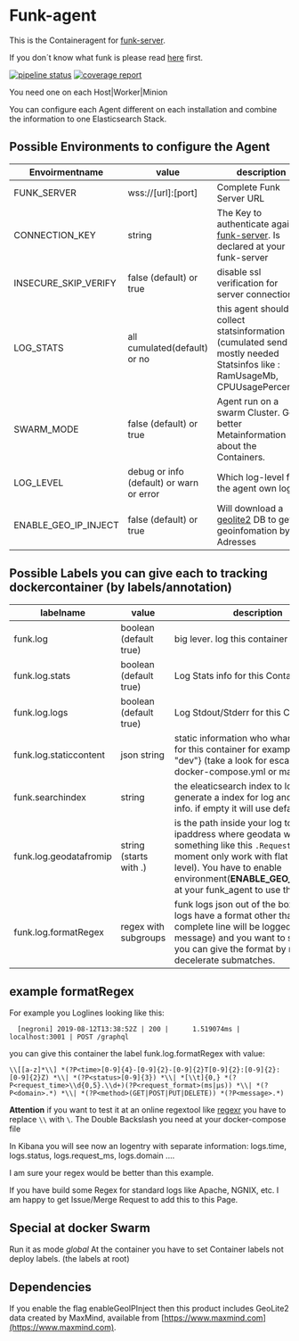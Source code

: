# Funk-agent

This is the Containeragent for [funk-server](https://github.com/fasibio/funk-server). 

If you don´t know what funk is please read [here](https://github.com/fasibio/funk-server) first. 

[![pipeline status](https://gitlab.com/fasibio/funk_agent/badges/master/pipeline.svg)](https://gitlab.com/fasibio/funk_agent/commits/master) [![coverage report](https://gitlab.com/fasibio/funk_agent/badges/master/coverage.svg)](https://sonar.server2.fasibio.de/dashboard?id=fasibio_funk_agent_master)



You need one on each Host|Worker|Minion

You can configure each Agent different on each installation and combine the information to one Elasticsearch Stack.

## Possible Environments to configure the Agent
 Envoirmentname | value | description | require
 ---            | ---   | ---         | ---  
FUNK_SERVER | wss://[url]:[port] | Complete Funk Server URL | true
CONNECTION_KEY | string | The Key to authenticate against [funk-server](https://github.com/fasibio/funk-server). Is declared at your funk-server | true
INSECURE_SKIP_VERIFY | false (default) or true | disable ssl verification for server connection | false
LOG_STATS | all cumulated(default) or no | this agent should be collect statsinformation (cumulated send the mostly needed Statsinfos like : RamUsageMb, CPUUsagePercent...) | false
SWARM_MODE | false (default) or true | Agent run on a swarm Cluster. Get better Metainformation about the Containers. | false
LOG_LEVEL | debug or info (default) or warn or error |Which log-level for the agent own logs | false
ENABLE_GEO_IP_INJECT  | false (default) or true | Will download a [geolite2](https://www.maxmind.com) DB to get geoinfomation by IP Adresses | false


## Possible Labels you can give each to tracking dockercontainer (by labels/annotation)

labelname | value | description
---  | --- | --- 
funk.log | boolean  (default true)  | big lever. log this container or not ?
funk.log.stats | boolean (default true)  | Log Stats info for this Container ?
funk.log.logs | boolean (default true) | Log Stdout/Stderr for this Container ? 
funk.log.staticcontent | json string | static information who whants to send for this container for example: {\"stage\": \"dev\"} (take a look for escaping inside docker-compose.yml or manifest.yml)
funk.searchindex | string | the eleaticsearch index to log. It will generate a index for log and for stats info.  if empty it will use default_(logs|stats)
funk.log.geodatafromip |string (starts with .)| is the path inside your log to the ipaddress where geodata will be inject. something like this ```.RequestAddr``` (at the moment only work with flat data on root level). You have to enable environment(**ENABLE_GEO_IP_INJECT**) at your funk_agent to use this flag.
funk.log.formatRegex | regex with subgroups | funk logs json out of the box. If your logs have a format other than json (the complete line will be logged to field message) and you want to separate it, you can give the format by regex and decelerate submatches. 


## example formatRegex 
For example you Loglines looking like this: 
```
  [negroni] 2019-08-12T13:38:52Z | 200 |      1.519074ms | localhost:3001 | POST /graphql
```

you can give this container the label funk.log.formatRegex with value: 

```
\\[[a-z]*\\] *(?P<time>[0-9]{4}-[0-9]{2}-[0-9]{2}T[0-9]{2}:[0-9]{2}:[0-9]{2}Z) *\\| *(?P<status>[0-9]{3}) *\\| *[\\t]{0,} *(?P<request_time>\\d{0,5}.\\d+)(?P<request_format>(ms|µs)) *\\| *(?P<domain>.*) *\\| *(?P<method>(GET|POST|PUT|DELETE)) *(?P<message>.*)
```

**Attention** if you want to test it at an online regextool like [regexr](https://regexr.com/4j31a) you have to replace ```\\``` with ```\```. 
The Double Backslash you need at your docker-compose file

In Kibana you will see now an logentry with separate information: logs.time, logs.status, logs.request_ms, logs.domain ....


I am sure your regex would be better than this example. 

If you have build some Regex for standard logs like Apache, NGNIX, etc. I am happy to get Issue/Merge Request to add this to this Page. 

## Special at docker Swarm
Run it as mode *global*
At the container you have to set Container labels not deploy labels. (the labels at root)


## Dependencies

If you enable the flag enableGeoIPInject then this product includes GeoLite2 data created by MaxMind, available from
[https://www.maxmind.com](https://www.maxmind.com).
